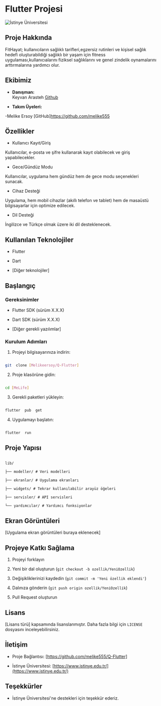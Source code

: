 # Flutter Projesi

  

![İstinye Üniversitesi](https://www.unitededucation.com/linklogoch/istinye-university-logo.png)

  

## Proje Hakkında

 FitHayat; kullanıcıların sağlıklı tarifleri,egzersiz rutinleri ve kişisel sağlık hedefi oluşturabildiği sağlıklı bir yaşam için fitness uygulaması,kullanıcıalarını fiziksel sağlıklarını ve genel zindelik oynamalarını arttırmalarına yardımcı olur.  

  

## Ekibimiz

-  **Danışman:**  
Keyvan Arasteh [Github](https://github.com/keyvanarasteh)


-  **Takım Üyeleri:**

-Melike Ersoy [GitHub]https://github.com/melike555

  

## Özellikler

- Kullanıcı Kayıt/Giriş 

Kullanıcılar, e-posta ve şifre kullanarak kayıt olabilecek ve giriş yapabilecekler.

- Gece/Gündüz Modu

Kullanıcılar, uygulama hem gündüz hem de gece modu seçenekleri sunacak.

- Cihaz Desteği

Uygulama, hem mobil cihazlar (akıllı telefon ve tablet) hem de masaüstü bilgisayarlar için optimize edilecek.

- Dil Desteği

İngilizce ve Türkçe olmak üzere iki dil desteklenecek.
  

## Kullanılan Teknolojiler

- Flutter

- Dart

- [Diğer teknolojiler]

  

## Başlangıç

  

### Gereksinimler

- Flutter SDK (sürüm X.X.X)

- Dart SDK (sürüm X.X.X)

- [Diğer gerekli yazılımlar]

  

### Kurulum Adımları

1. Projeyi bilgisayarınıza indirin:

```bash

git  clone [Melikeersoy/Q-Flutter]

```

  

2. Proje klasörüne gidin:

```bash

cd [MeLife]

```

  

3. Gerekli paketleri yükleyin:

```bash

flutter  pub  get

```

  

4. Uygulamayı başlatın:

```bash

flutter  run

```

  

## Proje Yapısı

```

lib/

├── modeller/ # Veri modelleri

├── ekranlar/ # Uygulama ekranları

├── widgets/ # Tekrar kullanılabilir arayüz öğeleri

├── servisler/ # API servisleri

└── yardımcılar/ # Yardımcı fonksiyonlar

```

  

## Ekran Görüntüleri

[Uygulama ekran görüntüleri buraya eklenecek]

  

## Projeye Katkı Sağlama

1. Projeyi forklayın

2. Yeni bir dal oluşturun (`git checkout -b ozellik/YeniOzellik`)

3. Değişikliklerinizi kaydedin (`git commit -m 'Yeni özellik eklendi'`)

4. Dalınıza gönderin (`git push origin ozellik/YeniOzellik`)

5. Pull Request oluşturun

  

## Lisans

[Lisans türü] kapsamında lisanslanmıştır. Daha fazla bilgi için `LICENSE` dosyasını inceleyebilirsiniz.

  

## İletişim

- Proje Bağlantısı: [https://github.com/melike555/Q-Flutter]

- İstinye Üniversitesi: [https://www.istinye.edu.tr/](https://www.istinye.edu.tr/)

  

## Teşekkürler

- İstinye Üniversitesi'ne destekleri için teşekkür ederiz.


  
  